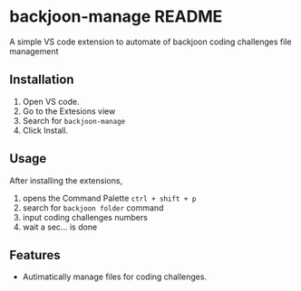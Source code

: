 # backjoon-manage README
A simple VS code extension to automate of backjoon coding challenges file management

## Installation

1. Open VS code.
2. Go to the Extesions view
3. Search for `backjoon-manage`
4. Click Install.

## Usage

After installing the extensions, 
1. opens the Command Palette `ctrl + shift + p` <br>
2. search for `backjoon folder` command
3. input coding challenges numbers
4. wait a sec... is done

## Features

- Autimatically manage files for coding challenges.